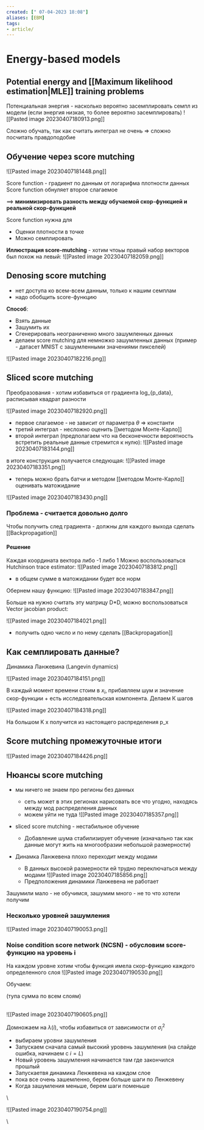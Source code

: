 ```yaml
---
created: [" 07-04-2023 18:08"]
aliases: [EBM]
tags:
- article/
---
```


# Energy-based models

## Potential energy and [[Maximum likelihood estimation|MLE]] training problems

Потенциальная энергия - насколько вероятно засемплировать семпл из модели (если энергия низкая, то более вероятно засемплировать)
![[Pasted image 20230407180913.png]]

Сложно обучать, так как считать интеграл не очень => сложно посчитать правдоподобие

## Обучение через score mutching

![[Pasted image 20230407181448.png]]

Score function - градиент по данным от логарифма плотности данных
Score function обнуляет второе слагаемое

==> **минимизировать разность между обучаемой скор-функцией и реальной скор-функцией**

Score function нужна для
- Оценки плотности в точке
- Можно семплировать

**Иллюстрация score-mutching** - хотим чтоьы правый набор векторов был похож на левый:
![[Pasted image 20230407182059.png]]

## Denosing score mutching
- нет доступа ко всем-всем данным, только к нашим семплам
- надо обобщить score-функцию

**Способ**:
- Взять данные
- Зашумить их
- Сгенерировать неограниченно много зашумленных данных
- делаем score mutching для немножко зашумленных данных (пример - датасет MNIST с зашумленными значениями пикселей)

![[Pasted image 20230407182216.png]]

## Sliced score mutching

Преобразования - хотим избавиться от градиента log_{p_data}, расписывая квадрат разности


![[Pasted image 20230407182920.png]]

- первое слагаемое - не зависит от параметра $\theta$ => константи
- третий интеграл - несложно оценить [[методом Монте-Карло]]
- второй интеграл (предполагаем что на бесконечности вероятность встретить реальные данные стремится к нулю):
![[Pasted image 20230407183144.png]]

в итоге конструкция получается следующая:
![[Pasted image 20230407183351.png]]
- теперь можно брать батчи и методом [[методом Монте-Карло]] оценивать матожидание

![[Pasted image 20230407183430.png]]

### Проблема - считается довольно долго
Чтобы получить след градиента - должны для каждого выхода сделать [[Backpropagation]]

#### Решение
Каждая координата вектора либо -1 либо 1
Можно воспользоваться Hutchinson trace estimator:
![[Pasted image 20230407183812.png]]
- в общем сумме в матожидании будет все норм

Обернем нашу функцию:
![[Pasted image 20230407183847.png]]

Больше на нужно считать эту матрицу D\*D, можно воспользоваться Vector jacobian product:

![[Pasted image 20230407184021.png]]
- получить одно число и по нему сделать [[Backpropagation]]

## Как семплировать данные?

Динамика Ланжевина (Langevin dynamics)

![[Pasted image 20230407184151.png]]

В каждый момент времени стоим в $x_i$, прибавляем шум и значение скор-функции + есть исследовательская компонента. Делаем К шагов

![[Pasted image 20230407184318.png]]

На большом K x получится из настоящего распределения p_x

## Score mutching промежуточные итоги

![[Pasted image 20230407184426.png]]


## Нюансы score mutching
- мы ничего не знаем про регионы без данных
	- сеть может в этих регионах нарисовать все что угодно, находясь между мод распределения данных
	- можем уйти не туда
		![[Pasted image 20230407185357.png]]
- sliced score mutching - нестабильное обучение
	- Добавление шума стабилизирует обучение (изначально так как данные могут жить на многообразии небольшой размерности)

- Динамка Ланжевена плохо переходит между модами
	- В данных высокой размерности ей трудно переключаться между модами
		![[Pasted image 20230407185856.png]]
	-  Предположения динамики Ланжевена не работает

Зашумили мало - не обучимся, зашумим много - не то что хотели получим

### Несколько уровней зашумления
![[Pasted image 20230407190053.png]]

### Noise condition score network (NCSN) - обусловим score-функцию на уровень i
На каждом уровне хотим чтобы функция имела скор-функцию каждого определенного слоя
![[Pasted image 20230407190530.png]]

Обучаем:

(тупа сумма по всем слоям)

\
![[Pasted image 20230407190605.png]]

Домножаем на $\lambda(i)$, чтобы избавиться от зависимости от $\sigma_i^2$


- выбираем уровни зашумления
- Запускаем сначала самый высокий уровень зашумления (на слайде ошибка, начинаем с $i=L$)
- Новый уровень зашумления начинается там где закончился прошлый
- Запускаетвя динамика Ленжевена на каждом слое
- пока все очень зашемленно, берем больше шаги по Ленжевену
- Когда зашумления меньше, берем шаги поменьше

\


![[Pasted image 20230407190754.png]]


\
